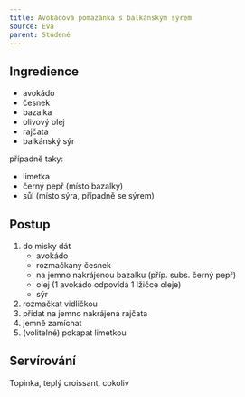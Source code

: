 ```yaml
---
title: Avokádová pomazánka s balkánským sýrem
source: Eva
parent: Studené
---
```


## Ingredience
- avokádo
- česnek
- bazalka
- olivový olej
- rajčata
- balkánský sýr

případně taky:
- limetka
- černý pepř (místo bazalky)
- sůl (místo sýra, případně se sýrem)

## Postup
1. do misky dát
    - avokádo
    - rozmačkaný česnek
    - na jemno nakrájenou bazalku (příp. subs. černý pepř)
    - olej (1 avokádo odpovídá 1 lžičce oleje)
    - sýr
2. rozmačkat vidličkou
3. přidat na jemno nakrájená rajčata
4. jemně zamíchat
5. (volitelné) pokapat limetkou

## Servírování
Topinka, teplý croissant, cokoliv